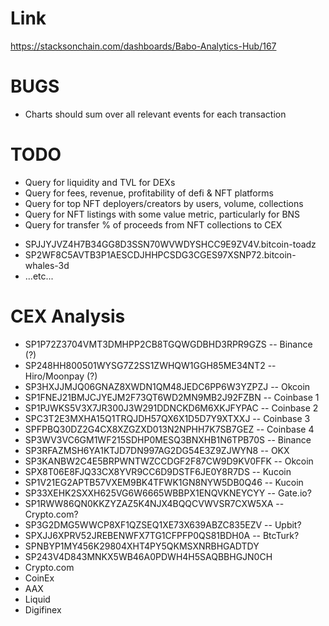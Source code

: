 # Link

https://stacksonchain.com/dashboards/Babo-Analytics-Hub/167

# BUGS

- Charts should sum over all relevant events for each transaction

# TODO

- Query for liquidity and TVL for DEXs
- Query for fees, revenue, profitability of defi & NFT platforms
- Query for top NFT deployers/creators by users, volume, collections
- Query for NFT listings with some value metric, particularly for BNS
- Query for transfer % of proceeds from NFT collections to CEX
 * SPJJYJVZ4H7B34GG8D3SSN70WVWDYSHCC9E9ZV4V.bitcoin-toadz
 * SP2WF8C5AVTB3P1AESCDJHHPCSDG3CGES97XSNP72.bitcoin-whales-3d
 * ...etc...

# CEX Analysis

- SP1P72Z3704VMT3DMHPP2CB8TGQWGDBHD3RPR9GZS -- Binance (?)
- SP248HH800501WYSG7Z2SS1ZWHQW1GGH85ME34NT2 -- Hiro/Moonpay (?)
- SP3HXJJMJQ06GNAZ8XWDN1QM48JEDC6PP6W3YZPZJ -- Okcoin
- SP1FNEJ21BMJCJYEJM2F73QT6WD2MN9MB2J92FZBN -- Coinbase 1
- SP1PJWKS5V3X7JR300J3W291DDNCKD6M6XKJFYPAC -- Coinbase 2
- SPC3T2E3MXHA15Q1TRQJDH57QX6X1D5D7Y9XTXXJ -- Coinbase 3
- SPFPBQ30DZ2G4CX8XZGZXD013N2NPHH7K7SB7GEZ -- Coinbase 4
- SP3WV3VC6GM1WF215SDHP0MESQ3BNXHB1N6TPB70S -- Binance
- SP3RFAZMSH6YA1KTJD7DN997AG2DG54E3Z9ZJWYN8 -- OKX
- SP3KANBW2C4E5BRPWNTWZCCDGF2F87CW9D9KV0FFK -- Okcoin
- SPX8T06E8FJQ33CX8YVR9CC6D9DSTF6JE0Y8R7DS -- Kucoin
- SP1V21EG2APTB57VXEM9BK4TFWK1GN8NYW5DB0Q46 -- Kucoin
- SP33XEHK2SXXH625VG6W6665WBBPX1ENQVKNEYCYY -- Gate.io?
- SP1RWW86QN0KKZYZAZ5K4NJX4BQQCVWVSR7CXW5XA -- Crypto.com?
- SP3G2DMG5WWCP8XF1QZSEQ1XE73X639ABZC835EZV -- Upbit?
- SPXJJ6XPRV52JREBENWFX7TG1CFPFP0QS81BDH0A -- BtcTurk?
- SPNBYP1MY456K29804XHT4PY5QKMSXNRBHGADTDY
- SP243V4D843MNKX5WB46A0PDWH4H5SAQBBHGJN0CH
- Crypto.com
- CoinEx
- AAX
- Liquid
- Digifinex
